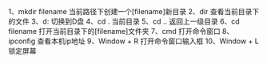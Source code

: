 1、mkdir filename 当前路径下创建一个[filename]新目录
2、dir 查看当前目录下的文件
3、d: 切换到D盘
4、cd . 当前目录
5、cd .. 返回上一级目录
6、cd filename 打开当前目录下的[filename]文件夹
7、cmd 打开命令窗口
8、ipconfig 查看本机ip地址
9、Window + R 打开命令窗口输入框
10、Window + L 锁定屏幕